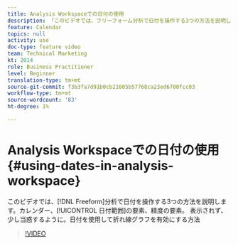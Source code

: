 ```yaml
---
title: Analysis Workspaceでの日付の使用
description: 「このビデオでは、フリーフォーム分析で日付を操作する3つの方法を説明します。カレンダー、日付範囲要素および精度要素。 表示されず、少し当惑するように。日付を使用して折れ線グラフを有効にする方法 "
feature: Calendar
topics: null
activity: use
doc-type: feature video
team: Technical Marketing
kt: 2014
role: Business Practitioner
level: Beginner
translation-type: tm+mt
source-git-commit: f3b3fa7d91b0cb21005b57768ca23ed6700fcc03
workflow-type: tm+mt
source-wordcount: '83'
ht-degree: 1%

---
```



# Analysis Workspaceでの日付の使用{#using-dates-in-analysis-workspace}

このビデオでは、[!DNL Freeform]分析で日付を操作する3つの方法を説明します。カレンダー、[!UICONTROL 日付範囲]の要素、精度の要素。 表示されず、少し当惑するように。日付を使用して折れ線グラフを有効にする方法

>[!VIDEO](https://video.tv.adobe.com/v/24136/?quality=12)
